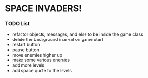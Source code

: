 # SPACE INVADERS!

### TODO List
+ refactor objects, messages, and else to be inside the game class
+ delete the background interval on game start
+ restart button
+ pause button
+ move enemies higher up
+ make some various enemies
+ add more levels
+ add space quote to the levels
